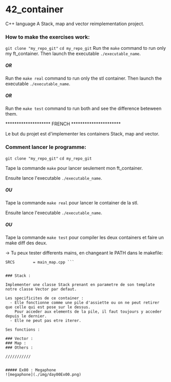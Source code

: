 # 42_container

C++ language
A Stack, map and vector reimplementation project.

### How to make the exercises work: 
``` git clone "my_repo_git" ```
``` cd my_repo_git ```
Run the ``` make ``` command to run only my ft_container.
Then launch the executable ``` ./executable_name ```.  
##### OR
Run the ``` make real ``` command to run only the stl container.
Then launch the executable ``` ./executable_name ```.  
##### OR
Run the ``` make test ``` command to run both and see the difference beteween them.


<p align="left"> ******************** FRENCH ********************** </p>

Le but du projet est d'implementer les containers Stack, map and vector.

### Comment lancer le programme:

``` git clone "my_repo_git" ```
``` cd my_repo_git ```

Tape la commande ``` make ``` pour lancer seulement mon ft_container.

Ensuite lance l'executable ``` ./executable_name ```.

##### OU
Tape la commande ``` make real ``` pour lancer le container de la stl.

Ensuite lance l'executable ``` ./executable_name ```.  

##### OU
Tape la commande ``` make test ``` pour compiler les deux containers et faire un make diff des deux.

-> Tu peux tester differents mains, en changeant le PATH dans le makefile:

``` SRCS_DIR	= mains/mine/
SRCS		= main_map.cpp ```


### Stack :

Implementer une classe Stack prenant en parametre de son template notre classe Vector par defaut.

Les specificites de ce container :
  - Elle fonctionne comme une pile d'assiette ou on ne peut retirer que celle qui est pose sur le dessus.
    Pour acceder aux elements de la pile, il faut toujours y acceder depuis le dernier.
  - Elle ne peut pas etre iterer.

Ses fonctions :

### Vector :
### Map :
### Others :

///////////


##### Ex00 : Megaphone
![megaphone](./img/day00Ex00.png)  

